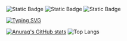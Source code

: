 ![Static Badge](https://img.shields.io/badge/Program%20Languages-C%2B%2B_%26_Python-blue) ![Static Badge](https://img.shields.io/badge/My%20code-Online_Course_Program-orange)
 ![Static Badge](https://img.shields.io/badge/I'm%20Learning-Deep%20Learning-jade)

[![Typing SVG](https://readme-typing-svg.herokuapp.com?font=Roboto&duration=2000&pause=300&color=61DAFB&multiline=true&random=false&width=435&height=100&lines=Hey%2C+guys;Welcome+to+my+world;I'm+Ray;A+fresh+coder)](https://git.io/typing-svg)

[![Anurag's GitHub stats](https://github-readme-stats.vercel.app/api?username=Rays0205&theme=react)](https://github.com/Rays0205/github-readme-stats) ![Top Langs](https://github-readme-stats.vercel.app/api/top-langs/?username=Rays0205&theme=react)
<!--
**Rays0205/Rays0205** is a ✨ _special_ ✨ repository because its `README.md` (this file) appears on your GitHub profile.

Here are some ideas to get you started:

- 🔭 I’m currently working on ...
- 🌱 I’m currently learning ...
- 👯 I’m looking to collaborate on ...
- 🤔 I’m looking for help with ...
- 💬 Ask me about ...
- 📫 How to reach me: ...
- 😄 Pronouns: ...
- ⚡ Fun fact: ...
-->
